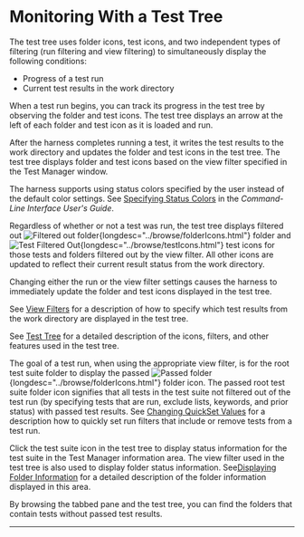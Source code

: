 
# Monitoring With a Test Tree

The test tree uses folder icons, test icons, and two independent types of filtering (run filtering
and view filtering) to simultaneously display the following conditions:

-   Progress of a test run
-   Current test results in the work directory

When a test run begins, you can track its progress in the test tree by observing the folder and test
icons. The test tree displays an arrow at the left of each folder and test icon as it is loaded and
run.

After the harness completes running a test, it writes the test results to the work directory and
updates the folder and test icons in the test tree. The test tree displays folder and test icons
based on the view filter specified in the Test Manager window.

The harness supports using status colors specified by the user instead of the default color
settings. See [Specifying Status Colors](../command/settingColors.html) in the *Command-Line
Interface User\'s Guide*.

Regardless of whether or not a test was run, the test tree displays filtered out ![Filtered out
folder](../../images/grayFolder.gif){longdesc="../browse/folderIcons.html"} folder and ![Test
Filtered Out](../../images/grayTest.gif){longdesc="../browse/testIcons.html"} test icons for those
tests and folders filtered out by the view filter. All other icons are updated to reflect their
current result status from the work directory.

Changing either the run or the view filter settings causes the harness to immediately update the
folder and test icons displayed in the test tree.

See [View Filters](../browse/viewFilters.html) for a description of how to specify which test
results from the work directory are displayed in the test tree.

See [Test Tree](../ui/usingtree.html) for a detailed description of the icons, filters, and other
features used in the test tree.

The goal of a test run, when using the appropriate view filter, is for the root test suite folder to
display the passed ![Passed
folder](../../images/greenFolder.gif){longdesc="../browse/folderIcons.html"} folder icon. The passed
root test suite folder icon signifies that all tests in the test suite not filtered out of the test
run (by specifying tests that are run, exclude lists, keywords, and prior status) with passed test
results. See [Changing QuickSet Values](../confEdit/changeQuickSet.html) for a description how to
quickly set run filters that include or remove tests from a test run.

Click the test suite icon in the test tree to display status information for the test suite in the
Test Manager information area. The view filter used in the test tree is also used to display folder
status information. See[Displaying Folder Information](../browse/folderInfo.html) for a detailed
description of the folder information displayed in this area.

By browsing the tabbed pane and the test tree, you can find the folders that contain tests without
passed test results.

----------------------------------------------------------------------------------------------------


